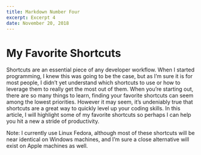 ```yaml
---
title: Markdown Number Four
excerpt: Excerpt 4
date: November 20, 2018
---
```


# My Favorite Shortcuts

Shortcuts are an essential piece of any developer workflow. When I started programming, I knew this was going to be the case, but as I’m sure it is for most people, I didn’t yet understand which shortcuts to use or how to leverage them to really get the most out of them. When you’re starting out, there are so many things to learn, finding your favorite shortcuts can seem among the lowest priorities. However it may seem, it’s undeniably true that shortcuts are a great way to quickly level up your coding skills. In this article, I will highlight some of my favorite shortcuts so perhaps I can help you hit a new a stride of productivity.

Note: I currently use Linux Fedora, although most of these shortcuts will be near identical on Windows machines, and I’m sure a close alternative will exist on Apple machines as well.
